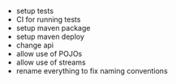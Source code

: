 
- setup tests
- CI for running tests
- setup maven package
- setup maven deploy
- change api
- allow use of POJOs
- allow use of streams
- rename everything to fix naming conventions
